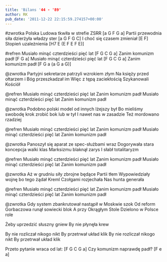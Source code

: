 ```yaml
---
title: 'Bilans '44 - '89'
author: RK
pub_date: '2011-12-22 22:15:59.274157+00:00'
---
```


#zwrotka
Polska Ludowa tkwiła w strefie ZSRR	[a G F G a]
Partii przewodnia siła dzierżyła władzy ster	[a G F G C]
I choć się czasem zmieniał			[E F]
Stopień uzależnienia				[H7 E (E F E F E)]

#refren
Musiało minąć czterdzieści pięć lat		[F G C G a]
Zanim komunizm padł				[F G a]
Musiało minąć czterdzieści pięć lat		[F G C G a]
Zanim komunizm padł			[F G a (a G a G)]

@zwrotka
Partyjni sekretarze patrzyli wzrokiem złym
Na księży przed ołtarzem i Bóg przeszkadzał im
Więc z tępą zaciekłością 
Szykanowali Kościół

@refren
Musiało minąć czterdzieści pięć lat
Zanim komunizm padł
Musiało minąć czterdzieści pięć lat
Zanim komunizm padł

@zwrotka
Podobno polski model od innych lżejszy był
Bo mieliśmy swobodę krok zrobić bok lub w tył
I nawet nas w zasadzie
Też mordowano rzadziej

@refren
Musiało minąć czterdzieści pięć lat
Zanim komunizm padł
Musiało minąć czterdzieści pięć lat
Zanim komunizm padł

@zwrotka
Panoszył się aparat ze spec-służbami wraz
Dogorywała stara koncepcja walki klas
Marksizmu blaknął zarys 
I słabł totalitaryzm

@refren
Musiało minąć czterdzieści pięć lat
Zanim komunizm padł 
Musiało minąć czterdzieści pięć lat
Zanim komunizm padł

@zwrotka
Aż w grudniu siły zbrojne będące Partii tłem
Wypowiedziały wojnę bo tego żądał Kreml
Czołgami rozjechała
Nas hunta generała

@refren
Musiało minąć czterdzieści pięć lat
Zanim komunizm padł
Musiało minąć czterdzieści pięć lat
Zanim komunizm padł

@zwrotka
Gdy system zbankrutował nastąpił w Moskwie szok
Od reform Gorbaczowa runął sowiecki blok
A przy Okrągłym Stole
Dzielono w Polsce role

Żeby uprzedzić słuszny gniew
By nie płynęła krew

By nie rozliczał nikogo nikt
By przetrwał układ klik
By nie rozliczał nikogo nikt
By przetrwał układ klik

Przeto pytanie wraca od lat: [F G C G a]
Czy komunizm naprawdę padł? [F e a]